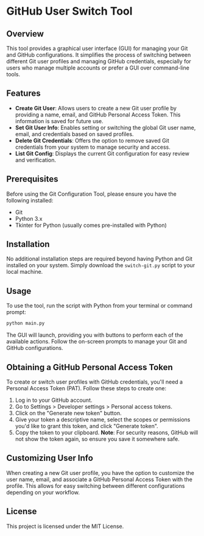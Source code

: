 # GitHub User Switch Tool

## Overview

This tool provides a graphical user interface (GUI) for managing your Git and GitHub configurations. It simplifies the process of switching between different Git user profiles and managing GitHub credentials, especially for users who manage multiple accounts or prefer a GUI over command-line tools.

## Features

- **Create Git User**: Allows users to create a new Git user profile by providing a name, email, and GitHub Personal Access Token. This information is saved for future use.
- **Set Git User Info**: Enables setting or switching the global Git user name, email, and credentials based on saved profiles.
- **Delete Git Credentials**: Offers the option to remove saved Git credentials from your system to manage security and access.
- **List Git Config**: Displays the current Git configuration for easy review and verification.

## Prerequisites

Before using the Git Configuration Tool, please ensure you have the following installed:

- Git
- Python 3.x
- Tkinter for Python (usually comes pre-installed with Python)

## Installation

No additional installation steps are required beyond having Python and Git installed on your system. Simply download the `switch-git.py` script to your local machine.

## Usage

To use the tool, run the script with Python from your terminal or command prompt:

```bash
python main.py
```

The GUI will launch, providing you with buttons to perform each of the available actions. Follow the on-screen prompts to manage your Git and GitHub configurations.

## Obtaining a GitHub Personal Access Token

To create or switch user profiles with GitHub credentials, you'll need a Personal Access Token (PAT). Follow these steps to create one:

1. Log in to your GitHub account.
2. Go to Settings > Developer settings > Personal access tokens.
3. Click on the "Generate new token" button.
4. Give your token a descriptive name, select the scopes or permissions you'd like to grant this token, and click "Generate token".
5. Copy the token to your clipboard. **Note**: For security reasons, GitHub will not show the token again, so ensure you save it somewhere safe.

## Customizing User Info

When creating a new Git user profile, you have the option to customize the user name, email, and associate a GitHub Personal Access Token with the profile. This allows for easy switching between different configurations depending on your workflow.

## License

This project is licensed under the MIT License.
